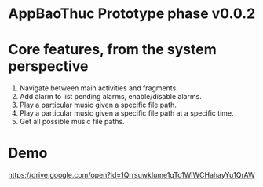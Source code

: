 # AppBaoThuc Prototype phase v0.0.2

# Core features, from the system perspective
1. Navigate between main activities and fragments.
2. Add alarm to list pending alarms, enable/disable alarms.
3. Play a particular music given a specific file path.
4. Play a particular music given a specific file path at a specific time.
5. Get all possible music file paths.

# Demo
https://drive.google.com/open?id=1QrrsuwkIume1qTo1WlWCHahayYu1QrAW
